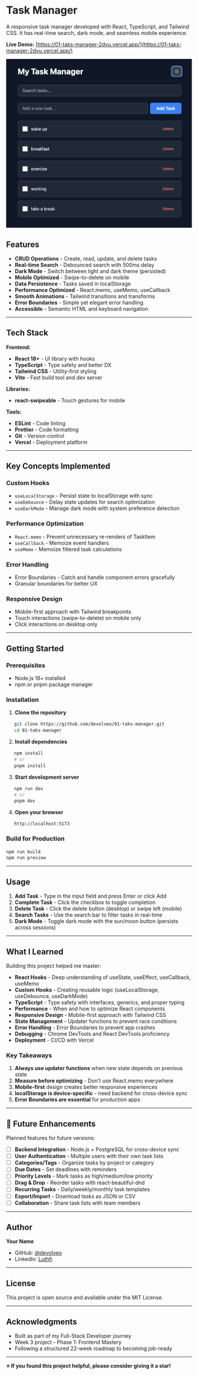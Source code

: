 # Task Manager

A responsive task manager developed with React, TypeScript, and Tailwind CSS. It has real-time search, dark mode, and seamless mobile experience.

**Live Demo:** [https://01-taks-manager-2dvu.vercel.app/](https://01-taks-manager-2dvu.vercel.app/)

![Task Manager Preview](./public/screenshots/taskManager.png)

## Features

- **CRUD Operations** - Create, read, update, and delete tasks
- **Real-time Search** - Debounced search with 500ms delay
- **Dark Mode** - Switch between light and dark theme (persisted)
- **Mobile Optimized** - Swipe-to-delete on mobile
- **Data Persistence** - Tasks saved in localStorage
- **Performance Optimized** - React.memo, useMemo, useCallback
- **Smooth Animations** - Tailwind transitions and transforms
- ️**Error Boundaries** - Simple yet elegant error handling
- **Accessible** - Semantic HTML and keyboard navigation

---

## Tech Stack

**Frontend:**

- **React 18+** - UI library with hooks
- **TypeScript** - Type safety and better DX
- **Tailwind CSS** - Utility-first styling
- **Vite** - Fast build tool and dev server

**Libraries:**

- **react-swipeable** - Touch gestures for mobile

**Tools:**

- **ESLint** - Code linting
- **Prettier** - Code formatting
- **Git** - Version control
- **Vercel** - Deployment platform

---

## Key Concepts Implemented

### Custom Hooks

- `useLocalStorage` - Persist state to localStorage with sync
- `useDebounce` - Delay state updates for search optimization
- `useDarkMode` - Manage dark mode with system preference detection

### Performance Optimization

- `React.memo` - Prevent unnecessary re-renders of TaskItem
- `useCallback` - Memoize event handlers
- `useMemo` - Memoize filtered task calculations

### Error Handling

- Error Boundaries - Catch and handle component errors gracefully
- Granular boundaries for better UX

### Responsive Design

- Mobile-first approach with Tailwind breakpoints
- Touch interactions (swipe-to-delete) on mobile only
- Click interactions on desktop only

---

## Getting Started

### Prerequisites

- Node.js 18+ installed
- npm or pnpm package manager

### Installation

1. **Clone the repository**

```bash
   git clone https://github.com/devolveo/01-taks-manager.git
   cd 01-taks-manager
```

2. **Install dependencies**

```bash
   npm install
   # or
   pnpm install
```

3. **Start development server**

```bash
   npm run dev
   # or
   pnpm dev
```

4. **Open your browser**

```
   http://localhost:5173
```

### Build for Production

```bash
npm run build
npm run preview
```

---

## Usage

1. **Add Task** - Type in the input field and press Enter or click Add
2. **Complete Task** - Click the checkbox to toggle completion
3. **Delete Task** - Click the delete button (desktop) or swipe left (mobile)
4. **Search Tasks** - Use the search bar to filter tasks in real-time
5. **Dark Mode** - Toggle dark mode with the sun/moon button (persists across sessions)

---

## What I Learned

Building this project helped me master:

- **React Hooks** - Deep understanding of useState, useEffect, useCallback, useMemo
- **Custom Hooks** - Creating reusable logic (useLocalStorage, useDebounce, useDarkMode)
- **TypeScript** - Type safety with interfaces, generics, and proper typing
- **Performance** - When and how to optimize React components
- **Responsive Design** - Mobile-first approach with Tailwind CSS
- **State Management** - Updater functions to prevent race conditions
- **Error Handling** - Error Boundaries to prevent app crashes
- **Debugging** - Chrome DevTools and React DevTools proficiency
- **Deployment** - CI/CD with Vercel

### Key Takeaways

1. **Always use updater functions** when new state depends on previous state
2. **Measure before optimizing** - Don't use React.memo everywhere
3. **Mobile-first** design creates better responsive experiences
4. **localStorage is device-specific** - need backend for cross-device sync
5. **Error Boundaries are essential** for production apps

---

## 🔮 Future Enhancements

Planned features for future versions:

- [ ] **Backend Integration** - Node.js + PostgreSQL for cross-device sync
- [ ] **User Authentication** - Multiple users with their own task lists
- [ ] **Categories/Tags** - Organize tasks by project or category
- [ ] **Due Dates** - Set deadlines with reminders
- [ ] **Priority Levels** - Mark tasks as high/medium/low priority
- [ ] **Drag & Drop** - Reorder tasks with react-beautiful-dnd
- [ ] **Recurring Tasks** - Daily/weekly/monthly task templates
- [ ] **Export/Import** - Download tasks as JSON or CSV
- [ ] **Collaboration** - Share task lists with team members

---

## Author

**Your Name**

- GitHub: [@devolveo](https://github.com/devolveo)
- LinkedIn: [Luthfi](https://linkedin.com/in/)

---

## License

This project is open source and available under the MIT License.

---

## Acknowledgments

- Built as part of my Full-Stack Developer journey
- Week 3 project - Phase 1: Frontend Mastery
- Following a structured 22-week roadmap to becoming job-ready

---

**⭐ If you found this project helpful, please consider giving it a star!**
